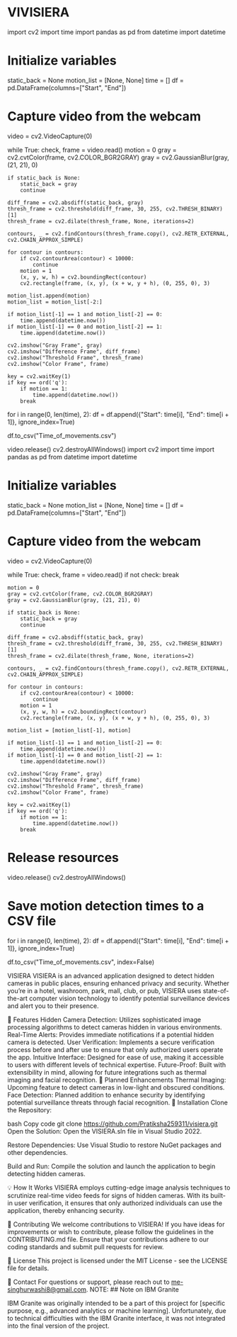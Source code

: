 # VIVISIERA

import cv2
import time
import pandas as pd
from datetime import datetime

# Initialize variables
static_back = None
motion_list = [None, None]
time = []
df = pd.DataFrame(columns=["Start", "End"])

# Capture video from the webcam
video = cv2.VideoCapture(0)

while True:
    check, frame = video.read()
    motion = 0
    gray = cv2.cvtColor(frame, cv2.COLOR_BGR2GRAY)
    gray = cv2.GaussianBlur(gray, (21, 21), 0)

    if static_back is None:
        static_back = gray
        continue

    diff_frame = cv2.absdiff(static_back, gray)
    thresh_frame = cv2.threshold(diff_frame, 30, 255, cv2.THRESH_BINARY)[1]
    thresh_frame = cv2.dilate(thresh_frame, None, iterations=2)

    contours, _ = cv2.findContours(thresh_frame.copy(), cv2.RETR_EXTERNAL, cv2.CHAIN_APPROX_SIMPLE)

    for contour in contours:
        if cv2.contourArea(contour) < 10000:
            continue
        motion = 1
        (x, y, w, h) = cv2.boundingRect(contour)
        cv2.rectangle(frame, (x, y), (x + w, y + h), (0, 255, 0), 3)

    motion_list.append(motion)
    motion_list = motion_list[-2:]

    if motion_list[-1] == 1 and motion_list[-2] == 0:
        time.append(datetime.now())
    if motion_list[-1] == 0 and motion_list[-2] == 1:
        time.append(datetime.now())

    cv2.imshow("Gray Frame", gray)
    cv2.imshow("Difference Frame", diff_frame)
    cv2.imshow("Threshold Frame", thresh_frame)
    cv2.imshow("Color Frame", frame)

    key = cv2.waitKey(1)
    if key == ord('q'):
        if motion == 1:
            time.append(datetime.now())
        break

for i in range(0, len(time), 2):
    df = df.append({"Start": time[i], "End": time[i + 1]}, ignore_index=True)

df.to_csv("Time_of_movements.csv")

video.release()
cv2.destroyAllWindows() 
import cv2
import time
import pandas as pd
from datetime import datetime

# Initialize variables
static_back = None
motion_list = [None, None]
time = []
df = pd.DataFrame(columns=["Start", "End"])

# Capture video from the webcam
video = cv2.VideoCapture(0)

while True:
    check, frame = video.read()
    if not check:
        break

    motion = 0
    gray = cv2.cvtColor(frame, cv2.COLOR_BGR2GRAY)
    gray = cv2.GaussianBlur(gray, (21, 21), 0)

    if static_back is None:
        static_back = gray
        continue

    diff_frame = cv2.absdiff(static_back, gray)
    thresh_frame = cv2.threshold(diff_frame, 30, 255, cv2.THRESH_BINARY)[1]
    thresh_frame = cv2.dilate(thresh_frame, None, iterations=2)

    contours, _ = cv2.findContours(thresh_frame.copy(), cv2.RETR_EXTERNAL, cv2.CHAIN_APPROX_SIMPLE)

    for contour in contours:
        if cv2.contourArea(contour) < 10000:
            continue
        motion = 1
        (x, y, w, h) = cv2.boundingRect(contour)
        cv2.rectangle(frame, (x, y), (x + w, y + h), (0, 255, 0), 3)

    motion_list = [motion_list[-1], motion]

    if motion_list[-1] == 1 and motion_list[-2] == 0:
        time.append(datetime.now())
    if motion_list[-1] == 0 and motion_list[-2] == 1:
        time.append(datetime.now())

    cv2.imshow("Gray Frame", gray)
    cv2.imshow("Difference Frame", diff_frame)
    cv2.imshow("Threshold Frame", thresh_frame)
    cv2.imshow("Color Frame", frame)

    key = cv2.waitKey(1)
    if key == ord('q'):
        if motion == 1:
            time.append(datetime.now())
        break

# Release resources
video.release()
cv2.destroyAllWindows()

# Save motion detection times to a CSV file
for i in range(0, len(time), 2):
    df = df.append({"Start": time[i], "End": time[i + 1]}, ignore_index=True)

df.to_csv("Time_of_movements.csv", index=False)

VISIERA
VISIERA is an advanced application designed to detect hidden cameras in public places, ensuring enhanced privacy and security. Whether you’re in a hotel, washroom, park, mall, club, or pub, VISIERA uses state-of-the-art computer vision technology to identify potential surveillance devices and alert you to their presence.

🚀 Features
Hidden Camera Detection: Utilizes sophisticated image processing algorithms to detect cameras hidden in various environments.
Real-Time Alerts: Provides immediate notifications if a potential hidden camera is detected.
User Verification: Implements a secure verification process before and after use to ensure that only authorized users operate the app.
Intuitive Interface: Designed for ease of use, making it accessible to users with different levels of technical expertise.
Future-Proof: Built with extensibility in mind, allowing for future integrations such as thermal imaging and facial recognition.
🌟 Planned Enhancements
Thermal Imaging: Upcoming feature to detect cameras in low-light and obscured conditions.
Face Detection: Planned addition to enhance security by identifying potential surveillance threats through facial recognition.
📂 Installation
Clone the Repository:

bash
Copy code
git clone https://github.com/Pratiksha259311/visiera.git
Open the Solution: Open the VISIERA.sln file in Visual Studio 2022.

Restore Dependencies: Use Visual Studio to restore NuGet packages and other dependencies.

Build and Run: Compile the solution and launch the application to begin detecting hidden cameras.

💡 How It Works
VISIERA employs cutting-edge image analysis techniques to scrutinize real-time video feeds for signs of hidden cameras. With its built-in user verification, it ensures that only authorized individuals can use the application, thereby enhancing security.

🤝 Contributing
We welcome contributions to VISIERA! If you have ideas for improvements or wish to contribute, please follow the guidelines in the CONTRIBUTING.md file. Ensure that your contributions adhere to our coding standards and submit pull requests for review.

📝 License
This project is licensed under the MIT License - see the LICENSE file for details.

💬 Contact
For questions or support, please reach out to me-singhurwashi8@gmail.com.
NOTE: ## Note on IBM Granite

IBM Granite was originally intended to be a part of this project for [specific purpose, e.g., advanced analytics or machine learning]. Unfortunately, due to technical difficulties with the IBM Granite interface, it was not integrated into the final version of the project.




